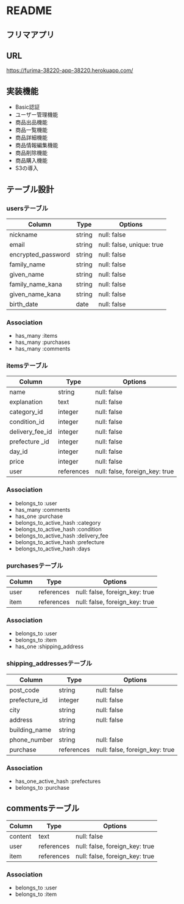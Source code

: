 # README

## フリマアプリ

## URL 
 https://furima-38220-app-38220.herokuapp.com/

## 実装機能　
* Basic認証
* ユーザー管理機能
* 商品出品機能
* 商品一覧機能
* 商品詳細機能
* 商品情報編集機能
* 商品削除機能
* 商品購入機能
* S3の導入

## テーブル設計 

### usersテーブル
|Column                 |Type    |Options                    |
|-----------------------|--------|---------------------------|
| nickname              | string | null: false               |
| email                 | string | null: false, unique: true |
| encrypted_password    | string | null: false               |
| family_name           | string | null: false               |
| given_name            | string | null: false               |
| family_name_kana      | string | null: false               |
| given_name_kana       | string | null: false               |
| birth_date            | date   | null: false               |

### Association
- has_many :items
- has_many :purchases
- has_many :comments


### itemsテーブル
|Column           |Type        |Options                         |
|-----------------|----------- |--------------------------------|
| name            | string     | null: false                    |
| explanation     | text       | null: false                    | 
| category_id     | integer    | null: false                    |
| condition_id    | integer    | null: false                    |
| delivery_fee_id | integer    | null: false                    |
| prefecture _id  | integer    | null: false                    | 
| day_id          | integer    | null: false                    |
| price           | integer    | null: false                    |
| user            | references | null: false, foreign_key: true |

### Association
- belongs_to :user
- has_many :comments
- has_one :purchase
- belongs_to_active_hash :category
- belongs_to_active_hash :condition
- belongs_to_active_hash :delivery_fee
- belongs_to_active_hash :prefecture
- belongs_to_active_hash :days


### purchasesテーブル
|Column|Type        |Options                         |
|------|------------|--------------------------------|
| user | references | null: false, foreign_key: true |
| item | references | null: false, foreign_key: true |

### Association
- belongs_to :user
- belongs_to :item
- has_one :shipping_address




### shipping_addressesテーブル
|Column         |Type        |Options                           |
|---------------|------------|----------------------------------|
| post_code     | string     | null: false                      |
| prefecture_id | integer    | null: false                      | 
| city          | string     | null: false                      |
| address       | string     | null: false                      |
| building_name | string     |                                  |
| phone_number  | string     | null: false                      |
| purchase      | references | null: false, foreign_key: true   |

### Association
- has_one_active_hash :prefectures
- belongs_to :purchase





## commentsテーブル
|Column   |Type        | Options                        |
|---------|----------- | -------------------------------|
| content | text       | null: false                    |
| user    | references | null: false, foreign_key: true |
| item    | references | null: false, foreign_key: true |

### Association
- belongs_to :user
- belongs_to :item










